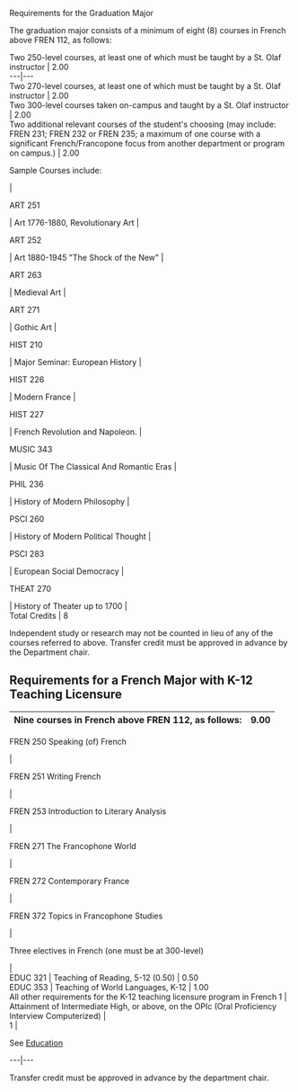 Requirements for the Graduation Major

The graduation major consists of a minimum of eight (8) courses in French
above FREN 112, as follows:

Two 250-level courses, at least one of which must be taught by a St. Olaf
instructor  |  2.00  
---|---  
Two 270-level courses, at least one of which must be taught by a St. Olaf
instructor  |  2.00  
Two 300-level courses taken on-campus and taught by a St. Olaf instructor  |
2.00  
Two additional relevant courses of the student's choosing (may include: FREN
231; FREN 232 or FREN 235; a maximum of one course with a significant
French/Francopone focus from another department or program on campus.)  |
2.00  
  
Sample Courses include:

|  
  
ART 251

|  Art 1776-1880, Revolutionary Art  |  
  
ART 252

|  Art 1880-1945 "The Shock of the New"  |  
  
ART 263

|  Medieval Art  |  
  
ART 271

|  Gothic Art  |  
  
HIST 210

|  Major Seminar: European History  |  
  
HIST 226

|  Modern France  |  
  
HIST 227

|  French Revolution and Napoleon.  |  
  
MUSIC 343

|  Music Of The Classical And Romantic Eras  |  
  
PHIL 236

|  History of Modern Philosophy  |  
  
PSCI 260

|  History of Modern Political Thought  |  
  
PSCI 283

|  European Social Democracy  |  
  
THEAT 270

|  History of Theater up to 1700  |  
Total Credits  |  8  
  
Independent study or research may not be counted in lieu of any of the courses
referred to above. Transfer credit must be approved in advance by the
Department chair.

##  Requirements for a French Major with K-12 Teaching Licensure

Nine courses in French above FREN 112, as follows:  |  9.00  
---|---  
  
FREN 250 Speaking (of) French

|  
  
FREN 251 Writing French

|  
  
FREN 253 Introduction to Literary Analysis

|  
  
FREN 271 The Francophone World

|  
  
FREN 272 Contemporary France

|  
  
FREN 372 Topics in Francophone Studies

|  
  
Three electives in French (one must be at 300-level)

|  
EDUC 321  |  Teaching of Reading, 5-12 (0.50)  |  0.50  
EDUC 353  |  Teaching of World Languages, K-12  |  1.00  
All other requirements for the K-12 teaching licensure program in French  1  |  
Attainment of Intermediate High, or above, on the OPIc (Oral Proficiency
Interview Computerized)  |  
1  |

See [ Education ](/academic-programs/education/)  
  
---|---  
  
Transfer credit must be approved in advance by the department chair.

